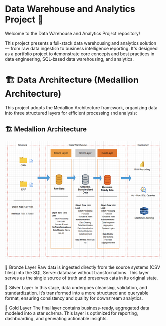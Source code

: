# Data Warehouse and Analytics Project 🚀
Welcome to the Data Warehouse and Analytics Project repository!

This project presents a full-stack data warehousing and analytics solution — from raw data ingestion to business intelligence reporting. It's designed as a portfolio project to demonstrate core concepts and best practices in data engineering, SQL-based data warehousing, and analytics.

# 🏗️ Data Architecture (Medallion Architecture)
This project adopts the Medallion Architecture framework, organizing data into three structured layers for efficient processing and analysis:

## 🏗️ Medallion Architecture

![Medallion Architecture](images/medallion_architecture.png)

🔹 Bronze Layer
Raw data is ingested directly from the source systems (CSV files) into the SQL Server database without transformations. This layer serves as the single source of truth and preserves data in its original state.

🔸 Silver Layer
In this stage, data undergoes cleansing, validation, and standardization. It’s transformed into a more structured and queryable format, ensuring consistency and quality for downstream analytics.

🏅 Gold Layer
The final layer contains business-ready, aggregated data modeled into a star schema. This layer is optimized for reporting, dashboarding, and generating actionable insights.


